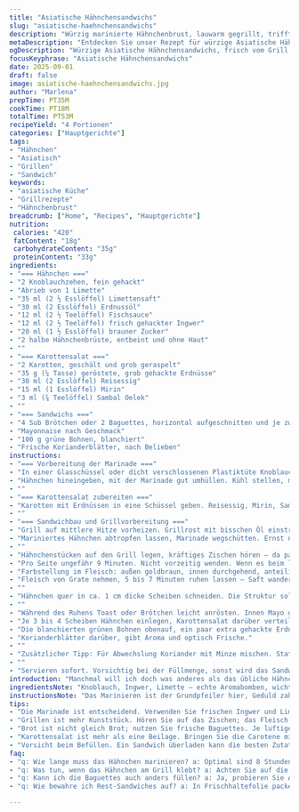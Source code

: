 ```yaml
---
title: "Asiatische Hähnchensandwichs"
slug: "asiatische-haehnchensandwichs"
description: "Würzig marinierte Hähnchenbrust, lauwarm gegrillt, trifft auf knackige Karottensalate mit Reisessig und gerösteten Erdnüssen. Dazu frische Korianderblätter, blanchierte grüne Bohnen und cremige Mayo in luftigen Baguettehälften. Die Limettenzeste und der frische Ingwer verleihen der Marinade lebendige Frische. Sambal Oelek sorgt für einen feinen Schärfekick. Variation: Erdnussöl statt Pflanzenöl für eine nussige Note plus knackige Gurkenscheiben als Twist. Ein schnelles Hauptgericht, bei dem Timing und Textur entscheidend sind. Grillgeräusche und Duft von Gegrilltem führen die Sinne und zeigen den idealen Punkt für das Wenden und Servieren an."
metaDescription: "Entdecken Sie unser Rezept für würzige Asiatische Hähnchensandwichs mit knackigem Karottensalat. Ein Genuss aus frischen Zutaten und einzigartigen Aromen."
ogDescription: "Würzige Asiatische Hähnchensandwichs, frisch vom Grill mit Karottensalat; die Kombination aus Geschmack und Textur begeistert jeden Feinschmecker."
focusKeyphrase: "Asiatische Hähnchensandwichs"
date: 2025-09-01
draft: false
image: asiatische-haehnchensandwichs.jpg
author: "Marlena"
prepTime: PT35M
cookTime: PT18M
totalTime: PT53M
recipeYield: "4 Portionen"
categories: ["Hauptgerichte"]
tags:
- "Hähnchen"
- "Asiatisch"
- "Grillen"
- "Sandwich"
keywords:
- "asiatische Küche"
- "Grillrezepte"
- "Hähnchenbrust"
breadcrumb: ["Home", "Recipes", "Hauptgerichte"]
nutrition: 
 calories: "420"
 fatContent: "18g"
 carbohydrateContent: "35g"
 proteinContent: "33g"
ingredients:
- "=== Hähnchen ==="
- "2 Knoblauchzehen, fein gehackt"
- "Abrieb von 1 Limette"
- "35 ml (2 ½ Esslöffel) Limettensaft"
- "30 ml (2 Esslöffel) Erdnussöl"
- "12 ml (2 ½ Teelöffel) Fischsauce"
- "12 ml (2 ½ Teelöffel) frisch gehackter Ingwer"
- "20 ml (1 ½ Esslöffel) brauner Zucker"
- "2 halbe Hähnchenbrüste, entbeint und ohne Haut"
- ""
- "=== Karottensalat ==="
- "2 Karotten, geschält und grob geraspelt"
- "35 g (¼ Tasse) geröstete, grob gehackte Erdnüsse"
- "30 ml (2 Esslöffel) Reisessig"
- "15 ml (1 Esslöffel) Mirin"
- "3 ml (¾ Teelöffel) Sambal Oelek"
- ""
- "=== Sandwichs ==="
- "4 Sub Brötchen oder 2 Baguettes, horizontal aufgeschnitten und je zweimal durchgeschnitten"
- "Mayonnaise nach Geschmack"
- "100 g grüne Bohnen, blanchiert"
- "Frische Korianderblätter, nach Belieben"
instructions:
- "=== Vorbereitung der Marinade ==="
- "In einer Glasschüssel oder dicht verschlossenen Plastiktüte Knoblauch, Limettenabrieb, Limettensaft, Öl, Fischsauce, Ingwer und Zucker vermengen. Wichtig: Zucker gut verteilen, damit sich die Aromen verbinden."
- "Hähnchen hineingeben, mit der Marinade gut umhüllen. Kühl stellen, mindestens 30 Minuten, besser 8 bis 10 Stunden. Nicht länger als 12 Stunden. Wer’s eilig hat, mindestens 20 Minuten, dabei öfter massieren."
- ""
- "=== Karottensalat zubereiten ==="
- "Karotten mit Erdnüssen in eine Schüssel geben. Reisessig, Mirin, Sambal Oelek zugeben, gut durchmischen. Ziehen lassen am besten im Kühlschrank, damit die Säure und Schärfe in die Karotten einzieht und die Erdnussknusperelemente Saft aufnehmen, wird voller im Mund."
- ""
- "=== Sandwichbau und Grillvorbereitung ==="
- "Grill auf mittlere Hitze vorheizen. Grillrost mit bisschen Öl einstreichen. Ein guter Trick: Papier mit Öl beträufeln und mit Zange über Grill ziehen, verhindert Ankleben."
- "Mariniertes Hähnchen abtropfen lassen, Marinade wegschütten. Ernst nehmen, zu viel Marinade macht die Oberfläche matschig, nichts ist schlimmer als verkochtes Nass."
- ""
- "Hähnchenstücken auf den Grill legen, kräftiges Zischen hören – da passiert was."
- "Pro Seite ungefähr 9 Minuten. Nicht vorzeitig wenden. Wenn es beim leichten Anheben vom Grillrost nicht mehr klebt, ist die Wendung fällig."
- "Farbstellung im Fleisch: außen goldbraun, innen durchgehend, anteilig. Wer es ganz sicher will, Thermometer 74 °C Kern einsetzen."
- "Fleisch von Grate nehmen, 5 bis 7 Minuten ruhen lassen – Saft wandert zurück, bleibt saftig. Zu früh schneiden, ertrinkt das ganze Deckgefühl in austretendem Saft."
- ""
- "Hähnchen quer in ca. 1 cm dicke Scheiben schneiden. Die Struktur soll intakt, nicht zerfasernd sein."
- ""
- "Während des Ruhens Toast oder Brötchen leicht anrösten. Innen Mayo großzügig streichen."
- "Je 3 bis 4 Scheiben Hähnchen einlegen, Karottensalat darüber verteilen."
- "Die blanchierten grünen Bohnen obenauf, ein paar extra gehackte Erdnüsse für das Knacken."
- "Korianderblätter darüber, gibt Aroma und optisch Frische."
- ""
- "Zusätzlicher Tipp: Für Abwechslung Koriander mit Minze mischen. Statt Blanchieren kann man Bohnen auch kurz in kaltem Wasser abschrecken, sodass sie knackig bleiben."
- ""
- "Servieren sofort. Vorsichtig bei der Füllmenge, sonst wird das Sandwich schwehr zu handhaben. Lieber kleinere Stücke, als alles rausfällt."
introduction: "Manchmal will ich doch was anderes als das übliche Hähnchenbrust-Getue in Brot. Dieses Rezept bringt Südostasien auf den Teller, aber entspannt. Die Marinade mit Ingwer, Limette und Fischsauce macht den Unterschied – frisch, scharf, süß, salzig. Die Mischung aromatisch, dazu die knackige Karotte in Essig und die Erdnüsse für das gewisse Crunch. Oft habe ich das mit normalem Öl gemacht, bis ich das Erdnussöl ausprobiert habe – bringt mehr Tiefe. Für mich ist Grillen in solchen Fällen das Nonplusultra: Das Geräusch vom Brutzeln, die Farbe und der Duft zeigen die Progression besser als jede Zeitangabe. Und natürlich passt da nur knuspriges Baguette mit cremiger Mayo. Nicht überladen, eher mutig mit den Texturen."
ingredientsNote: "Knoblauch, Ingwer, Limette – echte Aromabomben, wichtig immer frisch. Zucker mit der Würze balancieren, sonst zu scharf oder zu salzig. Fischsauce gern 1–2 ml variieren je nach Geschmack und Marke; nicht jeder mag’s gleich salzig. Erdnussöl statt neutralem Pflanzenöl gibt mehr Tiefe, aber sonst geht Raps oder Sonnenblumenöl. Mirin kann man zur Not mit trockenen Weißwein und einer Prise Zucker ersetzen. Grüner Sambal Oelek ist hitzig, bei Unmut milder mit Paprikapulver ersetzen und Süße hochschrauben. Blanchierte bohnen sind nicht nur Garnitur, sie geben Frische und Farbe am Gaumen. Erdnüsse immer frisch und geröstet, sonst verliert man den Crunch. Die Baguette-Auswahl kann variieren, Kürbis- oder Sesambaguettes passen auch. Wer keine Mayonnaise mag, Avocadocreme geht als guter Ersatz."
instructionsNote: "Das Marinieren ist der Grundpfeiler hier, Geduld zahlt sich aus. 8 Stunden sind angenehm, spannendes Aromenbild. Kurzmarinade geht auch, aber Geschmack wird weniger tief. Beim Grillen auf das Zischen achten, ist der Sound leise, ist Hitze nicht ausreichend. Kohle oder Gasgrill geht, bei Induktionsgrill lieber Pfanne auf hoher Temperatur nehmen. Hähnchen darf beim Wenden nicht kleben, sonst reisst es. Ruhezeit wichtig – selten abgewartet und falsch geschnitten, das ruiniert das Ganze schnell. Den Karottensalat vor dem Servieren nicht zu lange stehen lassen, sonst verliert er Biss. Beim Aufschneiden der Brote auf gleichmäßige Schnittflächen achten, das erleichtert Gleichmäßigkeit. Lieber kleinere Portionen füllen, damit alles genießbar bleibt und nix herausfällt. Schnell-Mayo: Mayonnaise mit Limettensaft und etwas Chili oder Knoblauchpulver aufpeppen, gibt mehr Tiefe."
tips:
- "Die Marinade ist entscheidend. Verwenden Sie frischen Ingwer und Limette. Zucker gut einmischen, damit die Aromen zur Geltung kommen. Mindestens 30 Minuten marinieren oder über Nacht für intensiveren Geschmack. Wenn es schnell gehen muss, pro Hähnchenstück weniger einlegen und öfter wenden; dann wird’s saftig."
- "Grillen ist mehr Kunststück. Hören Sie auf das Zischen; das Fleisch kreischt fast. Zu früh wenden führt zu einem klebrigen Fiasko. Ein Thermometer hilft, perfekte 74 °C zu erreichen. Lassen Sie das Fleisch nach dem Grillen ruhen. Sonst rinnt der Saft heraus und das hoschreiende Genusserlebnis ist weg."
- "Brot ist nicht gleich Brot; nutzen Sie frische Baguettes. Je luftiger, desto besser; die Creme darauf macht’s fluffig. Röstet das Innere leicht an. Dann kann die Mayo richtig schön einziehen. Für Abwechslung versuchen Sie Avocadocreme als Füllung, weiche und nussige Aromen verdoppeln das Erlebnis."
- "Karottensalat ist mehr als eine Beilage. Bringen Sie die Carotene mit feiner Schärfe durch Sambal Oelek. Lassen Sie die Mischung etwas ziehen – der Kühlschrank macht Wunder. Ach ja, Erdnüsse sind wichtig. Sie müssen frisch geröstet sein. Ein bisschen Crunch lässt alles aufleben. "
- "Vorsicht beim Befüllen. Ein Sandwich überladen kann die besten Zutaten vernichten. Lieber in kleineren Portionen aufbauen. Wenn nichts herausfällt, ist es gut gelungen. Und vergessen Sie nicht, frische Korianderblätter geben Aroma sowie Frische. Wer mag, kann auch etwas Minze darunter mischen."
faq:
- "q: Wie lange muss das Hähnchen marinieren? a: Optimal sind 8 Stunden. Mindestens 30 Minuten ist nötig. Schneller geht auch, aber die Tiefe fehlt. "
- "q: Was tun, wenn das Hähnchen am Grill klebt? a: Achten Sie auf die Temperatur. Wenn es anfängt, nicht mehr anzuhaften, dann ist es bereit zum Wenden. Weniger Marinade basiert auf dem Grillgefühl; die Hitze muss stimmen."
- "q: Kann ich die Baguettes auch anders füllen? a: Ja, probieren Sie Avocado oder Hummus. Darmbusch reichert das Erlebnis an. Achten Sie auf die Texturen; alles muss harmonieren. Hähnchen bleibt der Star."
- "q: Wie bewahre ich Rest-Sandwiches auf? a: In Frischhaltefolie packen, damit nichts austrocknet. Im Kühlschrank halten sie sich 1-2 Tage. Auf jeden Fall nochmals anrösten, damit der Genuss bleibt. "

---
```

